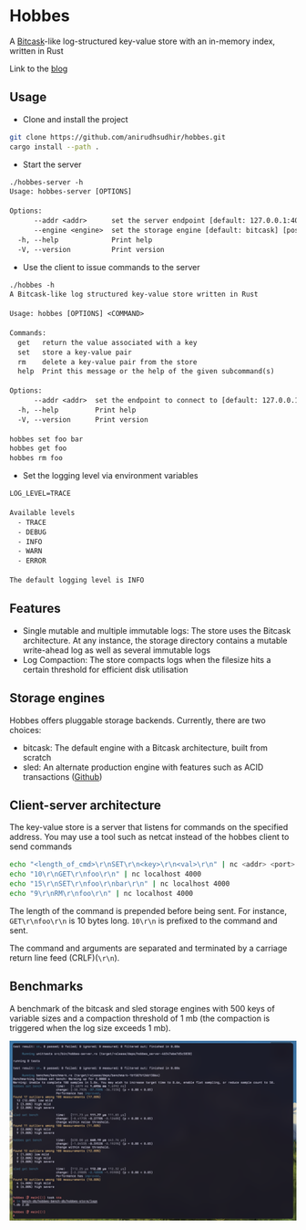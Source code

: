 # Hobbes

A [Bitcask](https://github.com/basho/bitcask/blob/develop/doc/bitcask-intro.pdf)-like
log-structured key-value store with an in-memory index, written in Rust

Link to the [blog](https://sudhir.live/posts/hobbes-log/)

## Usage

- Clone and install the project

```sh
git clone https://github.com/anirudhsudhir/hobbes.git
cargo install --path .
```

- Start the server

```txt
./hobbes-server -h
Usage: hobbes-server [OPTIONS]

Options:
      --addr <addr>      set the server endpoint [default: 127.0.0.1:4000]
      --engine <engine>  set the storage engine [default: bitcask] [possible values: bitcask, sled]
  -h, --help             Print help
  -V, --version          Print version
```

- Use the client to issue commands to the server

```txt
./hobbes -h
A Bitcask-like log structured key-value store written in Rust

Usage: hobbes [OPTIONS] <COMMAND>

Commands:
  get   return the value associated with a key
  set   store a key-value pair
  rm    delete a key-value pair from the store
  help  Print this message or the help of the given subcommand(s)

Options:
      --addr <addr>  set the endpoint to connect to [default: 127.0.0.1:4000]
  -h, --help         Print help
  -V, --version      Print version

hobbes set foo bar
hobbes get foo
hobbes rm foo
```

- Set the logging level via environment variables

```txt
LOG_LEVEL=TRACE

Available levels
  - TRACE
  - DEBUG
  - INFO
  - WARN
  - ERROR

The default logging level is INFO
```

## Features

- Single mutable and multiple immutable logs: The store uses the Bitcask architecture. At any instance, the storage directory contains a mutable write-ahead log as well as several immutable logs
- Log Compaction: The store compacts logs when the filesize hits a certain threshold for efficient disk utilisation

## Storage engines

Hobbes offers pluggable storage backends. Currently, there are two choices:

- bitcask: The default engine with a Bitcask architecture, built from scratch
- sled: An alternate production engine with features such as ACID transactions ([Github](https://github.com/spacejam/sled))

## Client-server architecture

The key-value store is a server that listens for commands on the specified address. You may use a tool such as netcat instead of the hobbes client to send commands

```sh
echo "<length_of_cmd>\r\nSET\r\n<key>\r\n<val>\r\n" | nc <addr> <port>
echo "10\r\nGET\r\nfoo\r\n" | nc localhost 4000
echo "15\r\nSET\r\nfoo\r\nbar\r\n" | nc localhost 4000
echo "9\r\nRM\r\nfoo\r\n" | nc localhost 4000
```

The length of the command is prepended before being sent. For instance, `GET\r\nfoo\r\n` is 10 bytes long. `10\r\n` is prefixed to the command and sent.

The command and arguments are separated and terminated by a carriage return line feed (CRLF)(`\r\n`).

## Benchmarks

A benchmark of the bitcask and sled storage engines with 500 keys of variable sizes and a compaction threshold of 1 mb (the compaction is triggered when the log size exceeds 1 mb).

![Benchmark bitcask and sled with 500 keys and a compaction threshold of 1 mb](.github/img/bench_500keys_compaction_1mb.png)
